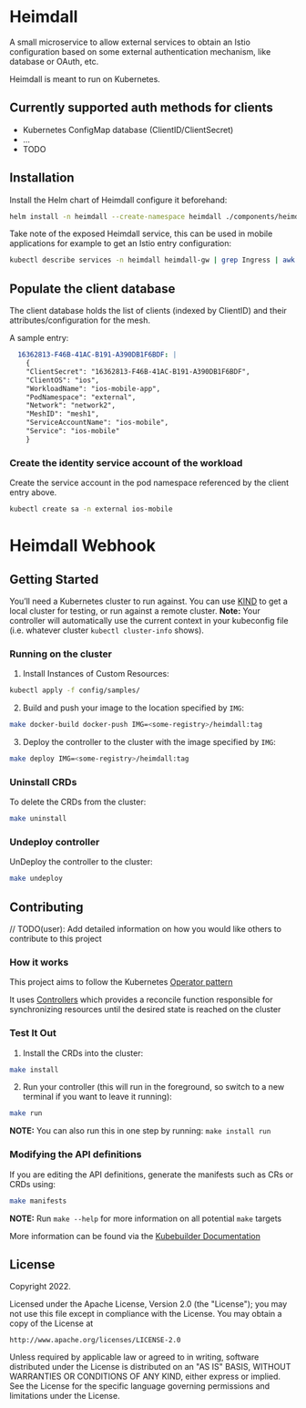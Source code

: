 # Heimdall

A small microservice to allow external services to obtain an Istio configuration based on some external authentication mechanism, like database or OAuth, etc.

Heimdall is meant to run on Kubernetes.

## Currently supported auth methods for clients

- Kubernetes ConfigMap database (ClientID/ClientSecret)
- ...
- TODO

## Installation

Install the Helm chart of Heimdall configure it beforehand:

```bash
helm install -n heimdall --create-namespace heimdall ./components/heimdall/deploy/charts/heimdall
```

Take note of the exposed Heimdall service, this can be used in mobile applications for example to get an Istio entry configuration:

```bash
kubectl describe services -n heimdall heimdall-gw | grep Ingress | awk '{print $3}'
```

## Populate the client database

The client database holds the list of clients (indexed by ClientID) and their attributes/configuration for the mesh.

A sample entry:

```yaml
  16362813-F46B-41AC-B191-A390DB1F6BDF: |
    {
    "ClientSecret": "16362813-F46B-41AC-B191-A390DB1F6BDF",
    "ClientOS": "ios",
    "WorkloadName": "ios-mobile-app",
    "PodNamespace": "external",
    "Network": "network2",
    "MeshID": "mesh1",
    "ServiceAccountName": "ios-mobile",
    "Service": "ios-mobile"
    }
```

### Create the identity service account of the workload

Create the service account in the pod namespace referenced by the client entry above.

```bash
kubectl create sa -n external ios-mobile
```

# Heimdall Webhook

## Getting Started

You’ll need a Kubernetes cluster to run against. 
You can use [KIND](https://sigs.k8s.io/kind) to get a local cluster for testing, or run against a remote cluster.
**Note:** Your controller will automatically use the current context in your kubeconfig file (i.e. whatever cluster `kubectl cluster-info` shows).

### Running on the cluster

1. Install Instances of Custom Resources:

```sh
kubectl apply -f config/samples/
```

2. Build and push your image to the location specified by `IMG`:
	
```sh
make docker-build docker-push IMG=<some-registry>/heimdall:tag
```
	
3. Deploy the controller to the cluster with the image specified by `IMG`:

```sh
make deploy IMG=<some-registry>/heimdall:tag
```

### Uninstall CRDs

To delete the CRDs from the cluster:

```sh
make uninstall
```

### Undeploy controller

UnDeploy the controller to the cluster:

```sh
make undeploy
```

## Contributing

// TODO(user): Add detailed information on how you would like others to contribute to this project

### How it works

This project aims to follow the Kubernetes [Operator pattern](https://kubernetes.io/docs/concepts/extend-kubernetes/operator/)

It uses [Controllers](https://kubernetes.io/docs/concepts/architecture/controller/) 
which provides a reconcile function responsible for synchronizing resources until the desired state is reached on the cluster 

### Test It Out

1. Install the CRDs into the cluster:

```sh
make install
```

2. Run your controller (this will run in the foreground, so switch to a new terminal if you want to leave it running):

```sh
make run
```

**NOTE:** You can also run this in one step by running: `make install run`

### Modifying the API definitions

If you are editing the API definitions, generate the manifests such as CRs or CRDs using:

```sh
make manifests
```

**NOTE:** Run `make --help` for more information on all potential `make` targets

More information can be found via the [Kubebuilder Documentation](https://book.kubebuilder.io/introduction.html)

## License

Copyright 2022.

Licensed under the Apache License, Version 2.0 (the "License");
you may not use this file except in compliance with the License.
You may obtain a copy of the License at

    http://www.apache.org/licenses/LICENSE-2.0

Unless required by applicable law or agreed to in writing, software
distributed under the License is distributed on an "AS IS" BASIS,
WITHOUT WARRANTIES OR CONDITIONS OF ANY KIND, either express or implied.
See the License for the specific language governing permissions and
limitations under the License.

